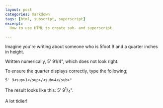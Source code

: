 ```yaml
---
layout: post
categories: markdown
tags: [html, subscript, superscript]
excerpt:
  How to use HTML to create sub- and superscript.

---
```


Imagine you're writing about someone who is 5foot 9 and a quarter inches in height.

Written numerically, 5' 91/4", which does not look right.

To ensure the quarter displays correctly, type the following;

```
5' 9<sup>1</sup>/<sub>4</sub>"
```

The result looks like this: 5' 9<sup>1</sup>/<sub>4</sub>".

A lot tidier!
